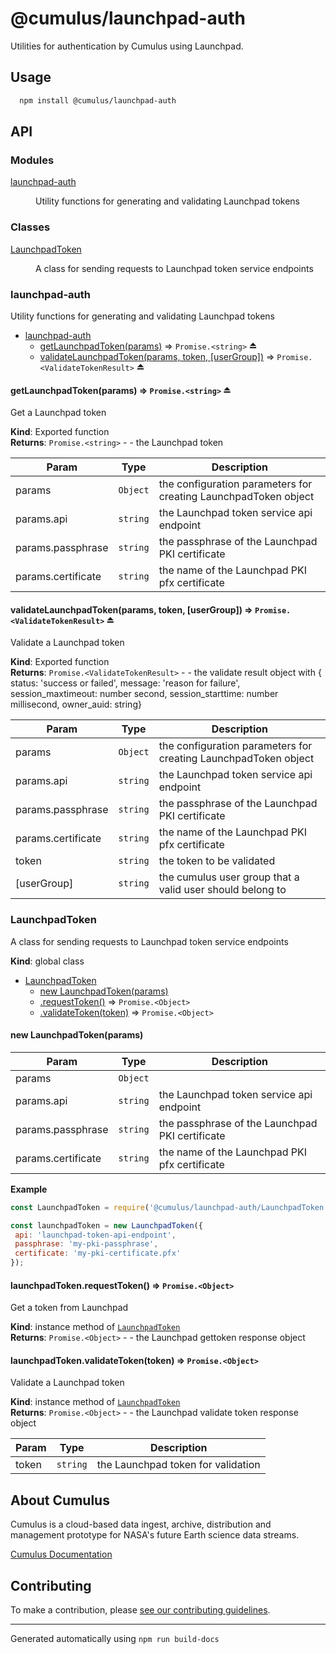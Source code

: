 # @cumulus/launchpad-auth

Utilities for authentication by Cumulus using Launchpad.

## Usage

```bash
  npm install @cumulus/launchpad-auth
```

## API

### Modules

<dl>
<dt><a href="#module_launchpad-auth">launchpad-auth</a></dt>
<dd><p>Utility functions for generating and validating Launchpad tokens</p>
</dd>
</dl>

### Classes

<dl>
<dt><a href="#LaunchpadToken">LaunchpadToken</a></dt>
<dd><p>A class for sending requests to Launchpad token service endpoints</p>
</dd>
</dl>

<a name="module_launchpad-auth"></a>

### launchpad-auth
Utility functions for generating and validating Launchpad tokens


* [launchpad-auth](#module_launchpad-auth)
    * [getLaunchpadToken(params)](#exp_module_launchpad-auth--getLaunchpadToken) ⇒ <code>Promise.&lt;string&gt;</code> ⏏
    * [validateLaunchpadToken(params, token, [userGroup])](#exp_module_launchpad-auth--validateLaunchpadToken) ⇒ <code>Promise.&lt;ValidateTokenResult&gt;</code> ⏏

<a name="exp_module_launchpad-auth--getLaunchpadToken"></a>

#### getLaunchpadToken(params) ⇒ <code>Promise.&lt;string&gt;</code> ⏏
Get a Launchpad token

**Kind**: Exported function  
**Returns**: <code>Promise.&lt;string&gt;</code> - - the Launchpad token  

| Param | Type | Description |
| --- | --- | --- |
| params | <code>Object</code> | the configuration parameters for creating LaunchpadToken object |
| params.api | <code>string</code> | the Launchpad token service api endpoint |
| params.passphrase | <code>string</code> | the passphrase of the Launchpad PKI certificate |
| params.certificate | <code>string</code> | the name of the Launchpad PKI pfx certificate |

<a name="exp_module_launchpad-auth--validateLaunchpadToken"></a>

#### validateLaunchpadToken(params, token, [userGroup]) ⇒ <code>Promise.&lt;ValidateTokenResult&gt;</code> ⏏
Validate a Launchpad token

**Kind**: Exported function  
**Returns**: <code>Promise.&lt;ValidateTokenResult&gt;</code> - - the validate result object with
{ status: 'success or failed', message: 'reason for failure',
session_maxtimeout: number second, session_starttime: number millisecond,
owner_auid: string}  

| Param | Type | Description |
| --- | --- | --- |
| params | <code>Object</code> | the configuration parameters for creating LaunchpadToken object |
| params.api | <code>string</code> | the Launchpad token service api endpoint |
| params.passphrase | <code>string</code> | the passphrase of the Launchpad PKI certificate |
| params.certificate | <code>string</code> | the name of the Launchpad PKI pfx certificate |
| token | <code>string</code> | the token to be validated |
| [userGroup] | <code>string</code> | the cumulus user group that a valid user should belong to |

<a name="LaunchpadToken"></a>

### LaunchpadToken
A class for sending requests to Launchpad token service endpoints

**Kind**: global class  

* [LaunchpadToken](#LaunchpadToken)
    * [new LaunchpadToken(params)](#new_LaunchpadToken_new)
    * [.requestToken()](#LaunchpadToken+requestToken) ⇒ <code>Promise.&lt;Object&gt;</code>
    * [.validateToken(token)](#LaunchpadToken+validateToken) ⇒ <code>Promise.&lt;Object&gt;</code>

<a name="new_LaunchpadToken_new"></a>

#### new LaunchpadToken(params)

| Param | Type | Description |
| --- | --- | --- |
| params | <code>Object</code> |  |
| params.api | <code>string</code> | the Launchpad token service api endpoint |
| params.passphrase | <code>string</code> | the passphrase of the Launchpad PKI certificate |
| params.certificate | <code>string</code> | the name of the Launchpad PKI pfx certificate |

**Example**  
```js
const LaunchpadToken = require('@cumulus/launchpad-auth/LaunchpadToken');

const launchpadToken = new LaunchpadToken({
 api: 'launchpad-token-api-endpoint',
 passphrase: 'my-pki-passphrase',
 certificate: 'my-pki-certificate.pfx'
});
```
<a name="LaunchpadToken+requestToken"></a>

#### launchpadToken.requestToken() ⇒ <code>Promise.&lt;Object&gt;</code>
Get a token from Launchpad

**Kind**: instance method of [<code>LaunchpadToken</code>](#LaunchpadToken)  
**Returns**: <code>Promise.&lt;Object&gt;</code> - - the Launchpad gettoken response object  
<a name="LaunchpadToken+validateToken"></a>

#### launchpadToken.validateToken(token) ⇒ <code>Promise.&lt;Object&gt;</code>
Validate a Launchpad token

**Kind**: instance method of [<code>LaunchpadToken</code>](#LaunchpadToken)  
**Returns**: <code>Promise.&lt;Object&gt;</code> - - the Launchpad validate token response object  

| Param | Type | Description |
| --- | --- | --- |
| token | <code>string</code> | the Launchpad token for validation |


## About Cumulus

Cumulus is a cloud-based data ingest, archive, distribution and management prototype for NASA's future Earth science data streams.

[Cumulus Documentation](https://nasa.github.io/cumulus)

## Contributing

To make a contribution, please [see our contributing guidelines](https://github.com/nasa/cumulus/blob/master/CONTRIBUTING.md).

---
Generated automatically using `npm run build-docs`
